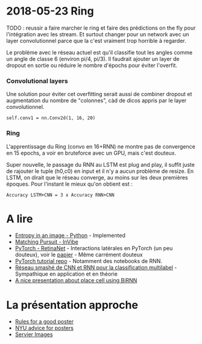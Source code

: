 # 2018-05-23 Ring
TODO : reussir a faire marcher le ring et faire des prédictions on the fly pour l'intégration avec les stream.
Et surtout changer pour un network avec un layer convolutionnel parce que la c'est vraiment trop horrible à regarder.

Le problème avec le réseau actuel est qu'il classifie tout les angles comme un angle de classe 6 (environ pi/4, pi/3). Il faudrait ajouter un layer de dropout en sortie ou réduire le nombre d'épochs pour éviter l'overfit.

### Convolutional layers
Une solution pour éviter cet overfitting serait aussi de combiner dropout et augmentation du nombre de "colonnes", càd de dicos appris par le layer convolutionnel.

    self.conv1 = nn.Conv2d(1, 16, 20)

### Ring
L'apprentissage du Ring (convo en 16+RNN) ne montre pas de convergence en 15 epochs, a voir en bruteforce avec un GPU, mais c'est douteux.

Super nouvelle, le passage du RNN au LSTM est plug and play, il suffit juste de rajouter le tuple (h0,c0) en input et il n'y a aucun problème de resize. En LSTM, on dirait que le réseau converge, au moins sur les deux premières époques.
Pour l'instant le mieux qu'on obtient est :

    Accuracy LSTM+CNN = 3 x Accuracy RNN+CNN
# A lire
* [Entropy in an image - Python](http://bugra.github.io/work/notes/2014-05-16/entropy-perplexity-image-text/) - Implemented
* [Matching Pursuit - InVibe](http://blog.invibe.net/posts/2015-05-22-a-hitchhiker-guide-to-matching-pursuit.html)
* [PyTorch - RetinaNet](https://github.com/kuangliu/pytorch-retinanet/blob/master/fpn.py) - Interactions latérales en PyTorch (un peu douteux), voir le [papier](https://arxiv.org/abs/1708.02002) - Même carrément douteux
* [PyTorch tutorial repo](https://github.com/ritchieng/the-incredible-pytorch) - Notamment des notebooks de RNN.
* [Réseau smashé de CNN et RNN pour la classification multilabel](https://arxiv.org/pdf/1604.04573.pdf) - Sympathique en application et en théorie
* [A nice presentation about place cell using BiRNN](http://slideplayer.com/slide/10066142/)

# La présentation approche
* [Rules for a good poster](https://www.ncbi.nlm.nih.gov/pmc/articles/PMC1876493/)
* [NYU advice for posters](http://www.personal.psu.edu/drs18/postershow/)
* [Servier Images](https://smart.servier.com/)
